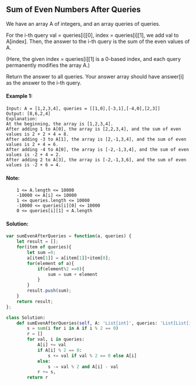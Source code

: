 ## Sum of Even Numbers After Queries
We have an array A of integers, and an array queries of queries.

For the i-th query val = queries[i][0], index = queries[i][1], we add val to A[index].  Then, the answer to the i-th query is the sum of the even values of A.
    
(Here, the given index = queries[i][1] is a 0-based index, and each query permanently modifies the array A.)

Return the answer to all queries.  Your answer array should have answer[i] as the answer to the i-th query.

#### Example 1:
```
Input: A = [1,2,3,4], queries = [[1,0],[-3,1],[-4,0],[2,3]]
Output: [8,6,2,4]
Explanation: 
At the beginning, the array is [1,2,3,4].
After adding 1 to A[0], the array is [2,2,3,4], and the sum of even values is 2 + 2 + 4 = 8.
After adding -3 to A[1], the array is [2,-1,3,4], and the sum of even values is 2 + 4 = 6.
After adding -4 to A[0], the array is [-2,-1,3,4], and the sum of even values is -2 + 4 = 2.
After adding 2 to A[3], the array is [-2,-1,3,6], and the sum of even values is -2 + 6 = 4.
```
 

#### Note:
```
    1 <= A.length <= 10000
    -10000 <= A[i] <= 10000
    1 <= queries.length <= 10000
    -10000 <= queries[i][0] <= 10000
    0 <= queries[i][1] < A.length
```
#### Solution:

```javascript
var sumEvenAfterQueries = function(a, queries) {
    let result = [];
    for(item of queries){
        let sum =0;
        a[item[1]] = a[item[1]]+item[0];
        for(element of a){
            if(element%2 ==0){
                sum = sum + element
            }
        }
        result.push(sum);
    }
    return result;
};
```
```python
class Solution:
    def sumEvenAfterQueries(self, A: 'List[int]', queries: 'List[List[int]]') -> 'List[int]':
        s = sum(i for i in A if i % 2 == 0)
        r = []
        for val, i in queries: 
            A[i] += val 
            if A[i] % 2 == 0:
                s += val if val % 2 == 0 else A[i]
            else:
                s -= val % 2 and A[i] - val
            r += s,
        return r
```
